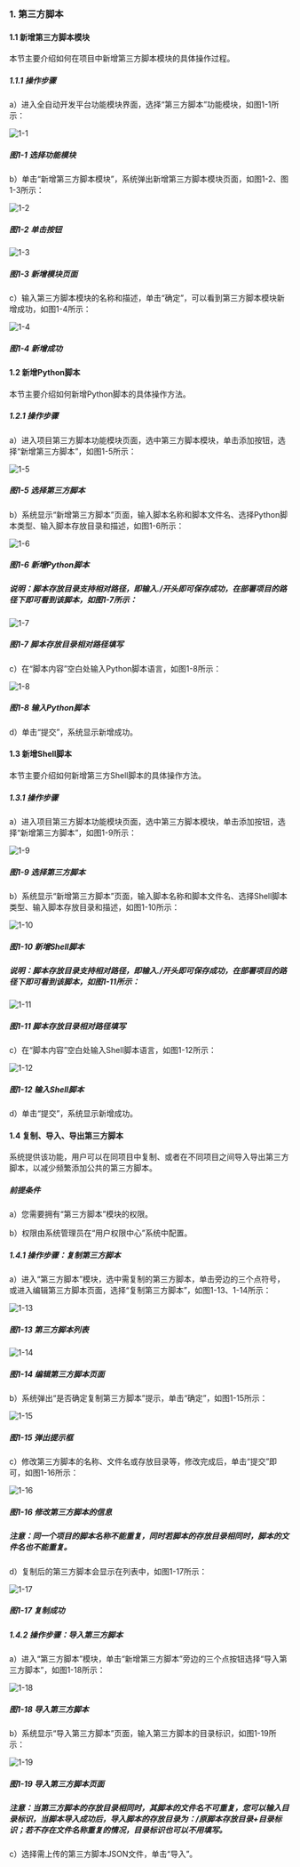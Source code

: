 ### 1. 第三方脚本

#### 1.1 新增第三方脚本模块

本节主要介绍如何在项目中新增第三方脚本模块的具体操作过程。

##### 1.1.1 操作步骤

a）进入全自动开发平台功能模块界面，选择“第三方脚本”功能模块，如图1-1所示：

![1-1](https://www.feisuanyz.com/fsimage/zc-image/dsfjb/1.png)

##### 图1-1 选择功能模块

b）单击“新增第三方脚本模块”，系统弹出新增第三方脚本模块页面，如图1-2、图1-3所示：

![1-2](https://www.feisuanyz.com/fsimage/zc-image/dsfjb/2.png)

##### 图1-2 单击按钮

![1-3](https://www.feisuanyz.com/fsimage/zc-image/dsfjb/3.png)

##### 图1-3 新增模块页面

c）输入第三方脚本模块的名称和描述，单击“确定”，可以看到第三方脚本模块新增成功，如图1-4所示：

![1-4](https://www.feisuanyz.com/fsimage/zc-image/dsfjb/4.png)

##### 图1-4 新增成功

#### 1.2 新增Python脚本

本节主要介绍如何新增Python脚本的具体操作方法。


##### 1.2.1 操作步骤

a）进入项目第三方脚本功能模块页面，选中第三方脚本模块，单击添加按钮，选择“新增第三方脚本”，如图1-5所示：

![1-5](https://www.feisuanyz.com/fsimage/zc-image/dsfjb/5.png)

##### 图1-5 选择第三方脚本

b）系统显示“新增第三方脚本”页面，输入脚本名称和脚本文件名、选择Python脚本类型、输入脚本存放目录和描述，如图1-6所示：

![1-6](https://www.feisuanyz.com/fsimage/zc-image/cz_17-02_img.png)

##### 图1-6 新增Python脚本


##### 说明：脚本存放目录支持相对路径，即输入./开头即可保存成功，在部署项目的路径下即可看到该脚本，如图1-7所示：

![1-7](https://www.feisuanyz.com/fsimage/zc-image/jiaoben/6.png)

##### 图1-7 脚本存放目录相对路径填写

c）在“脚本内容”空白处输入Python脚本语言，如图1-8所示：

![1-8](https://www.feisuanyz.com/fsimage/zc-image/cz_17-03_img.png)

##### 图1-8 输入Python脚本

d）单击“提交”，系统显示新增成功。

#### 1.3 新增Shell脚本

本节主要介绍如何新增第三方Shell脚本的具体操作方法。

##### 1.3.1 操作步骤

a）进入项目第三方脚本功能模块页面，选中第三方脚本模块，单击添加按钮，选择“新增第三方脚本”，如图1-9所示：

![1-9](https://www.feisuanyz.com/fsimage/zc-image/dsfjb/5.png)

##### 图1-9 选择第三方脚本

b）系统显示“新增第三方脚本”页面，输入脚本名称和脚本文件名、选择Shell脚本类型、输入脚本存放目录和描述，如图1-10所示：

![1-10](https://www.feisuanyz.com/fsimage/zc-image/cz_17-05_img.png)

##### 图1-10 新增Shell脚本

##### 说明：脚本存放目录支持相对路径，即输入./开头即可保存成功，在部署项目的路径下即可看到该脚本，如图1-11所示：

![1-11](https://www.feisuanyz.com/fsimage/zc-image/jiaoben/6.png)

##### 图1-11 脚本存放目录相对路径填写

c）在“脚本内容”空白处输入Shell脚本语言，如图1-12所示：

![1-12](https://www.feisuanyz.com/fsimage/zc-image/cz_17-06_img.png)

##### 图1-12 输入Shell脚本

d）单击“提交”，系统显示新增成功。

#### 1.4 复制、导入、导出第三方脚本

系统提供该功能，用户可以在同项目中复制、或者在不同项目之间导入导出第三方脚本，以减少频繁添加公共的第三方脚本。

##### 前提条件

a）您需要拥有“第三方脚本”模块的权限。

b）权限由系统管理员在“用户权限中心”系统中配置。

##### 1.4.1 操作步骤：复制第三方脚本

a）进入“第三方脚本”模块，选中需复制的第三方脚本，单击旁边的三个点符号，或进入编辑第三方脚本页面，选择“复制第三方脚本”，如图1-13、1-14所示：

![1-13](https://www.feisuanyz.com/fsimage/zc-image/cz_18_3_1.png)

##### 图1-13 第三方脚本列表

![1-14](https://www.feisuanyz.com/fsimage/zc-image/cz_18_3_2.png)

##### 图1-14 编辑第三方脚本页面

b）系统弹出“是否确定复制第三方脚本”提示，单击“确定”，如图1-15所示：

![1-15](https://www.feisuanyz.com/fsimage/zc-image/cz_18_3_3.png)

##### 图1-15 弹出提示框

c）修改第三方脚本的名称、文件名或存放目录等，修改完成后，单击“提交”即可，如图1-16所示：

![1-16](https://www.feisuanyz.com/fsimage/zc-image/cz_18_3_5.png)

##### 图1-16 修改第三方脚本的信息

##### 注意：同一个项目的脚本名称不能重复，同时若脚本的存放目录相同时，脚本的文件名也不能重复。

d）复制后的第三方脚本会显示在列表中，如图1-17所示：

![1-17](https://www.feisuanyz.com/fsimage/zc-image/cz_18_3_6.png)

##### 图1-17 复制成功

##### 1.4.2 操作步骤：导入第三方脚本

a）进入“第三方脚本”模块，单击“新增第三方脚本”旁边的三个点按钮选择“导入第三方脚本”，如图1-18所示：

![1-18](https://www.feisuanyz.com/fsimage/zc-image/cz_18_3_9.png)

##### 图1-18 导入第三方脚本


b）系统显示“导入第三方脚本”页面，输入第三方脚本的目录标识，如图1-19所示：

![1-19](https://www.feisuanyz.com/fsimage/zc-image/cz_18_3_10.png)

##### 图1-19 导入第三方脚本页面

##### 注意：当第三方脚本的存放目录相同时，其脚本的文件名不可重复，您可以输入目录标识，当脚本导入成功后，导入脚本的存放目录为：/原脚本存放目录+目录标识；若不存在文件名称重复的情况，目录标识也可以不用填写。

c）选择需上传的第三方脚本JSON文件，单击“导入”。
